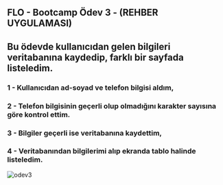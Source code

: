 
## FLO - Bootcamp Ödev 3 - (REHBER UYGULAMASI) 

## Bu ödevde kullanıcıdan gelen bilgileri veritabanına kaydedip, farklı bir sayfada listeledim.

### 1 - Kullanıcıdan ad-soyad ve telefon bilgisi aldım,
### 2 - Telefon bilgisinin geçerli olup olmadığını karakter sayısına göre kontrol ettim.
### 3 - Bilgiler geçerli ise veritabanına kaydettim,
### 4 - Veritabanından bilgilerimi alıp ekranda tablo halinde listeledim.


![odev3](https://user-images.githubusercontent.com/110502174/204066119-d4cc9281-b8a6-4f5c-820b-7ef0cfd59d7e.gif)


